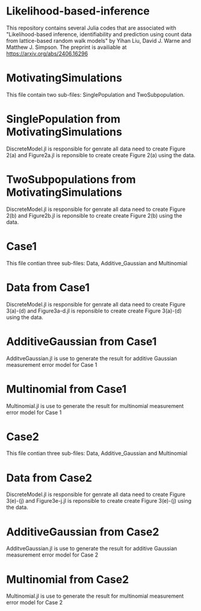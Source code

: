 # Likelihood-based-inference
 This repository contains several Julia codes that are associated with "Likelihood-based inference, identifiability and prediction using count data from lattice-based random walk models" by Yihan Liu, David J. Warne and Matthew J. Simpson. The preprint is availiable at https://arxiv.org/abs/2406.16296 

# MotivatingSimulations
 This file contain two sub-files: SinglePopulation and TwoSubpopulation.
# SinglePopulation from MotivatingSimulations
 DiscreteModel.jl is responsible for genrate all data need to create Figure 2(a) and Figure2a.jl is reponsible to create create Figure 2(a) using the data.
# TwoSubpopulations from MotivatingSimulations
 DiscreteModel.jl is responsible for genrate all data need to create Figure 2(b) and Figure2b.jl is reponsible to create create Figure 2(b) using the data.
# Case1
 This file contian three sub-files: Data, Additive_Gaussian and Multinomial
# Data from Case1
 DiscreteModel.jl is responsible for genrate all data need to create Figure 3(a)-(d) and Figure3a-d.jl is reponsible to create create Figure 3(a)-(d) using the data.
# AdditiveGaussian from Case1
 AdditveGaussian.jl is use to generate the result for additive Gaussian measurement error model for Case 1
# Multinomial from Case1
 Multinomial.jl is use to generate the result for multinomial measurement error model for Case 1
# Case2
 This file contian three sub-files: Data, Additive_Gaussian and Multinomial
# Data from Case2
 DiscreteModel.jl is responsible for genrate all data need to create Figure 3(e)-(j) and Figure3e-j.jl is reponsible to create create Figure 3(e)-(j) using the data.
# AdditiveGaussian from Case2
 AdditveGaussian.jl is use to generate the result for additive Gaussian measurement error model for Case 2
# Multinomial from Case2
 Multinomial.jl is use to generate the result for multinomial measurement error model for Case 2
